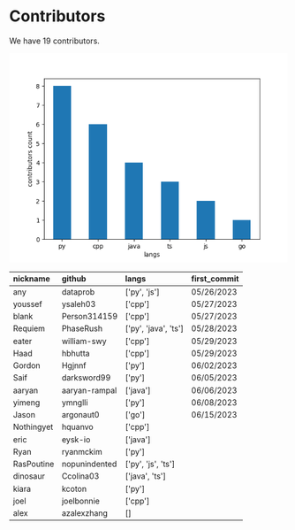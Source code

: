 # Contributors
We have 19 contributors.

![](figs/langs.png)

| nickname   | github        | langs                | first_commit   |
|:-----------|:--------------|:---------------------|:---------------|
| any        | dataprob      | ['py', 'js']         | 05/26/2023     |
| youssef    | ysaleh03      | ['cpp']              | 05/27/2023     |
| blank      | Person314159  | ['cpp']              | 05/27/2023     |
| Requiem    | PhaseRush     | ['py', 'java', 'ts'] | 05/28/2023     |
| eater      | william-swy   | ['cpp']              | 05/29/2023     |
| Haad       | hbhutta       | ['cpp']              | 05/29/2023     |
| Gordon     | Hgjnnf        | ['py']               | 06/02/2023     |
| Saif       | darksword99   | ['py']               | 06/05/2023     |
| aaryan     | aaryan-rampal | ['java']             | 06/06/2023     |
| yimeng     | ymnglli       | ['py']               | 06/08/2023     |
| Jason      | argonaut0     | ['go']               | 06/15/2023     |
| Nothingyet | hquanvo       | ['cpp']              |                |
| eric       | eysk-io       | ['java']             |                |
| Ryan       | ryanmckim     | ['py']               |                |
| RasPoutine | nopunindented | ['py', 'js', 'ts']   |                |
| dinosaur   | Ccolina03     | ['java', 'ts']       |                |
| kiara      | kcoton        | ['py']               |                |
| joel       | joelbonnie    | ['cpp']              |                |
| alex       | azalexzhang   | []                   |                |
